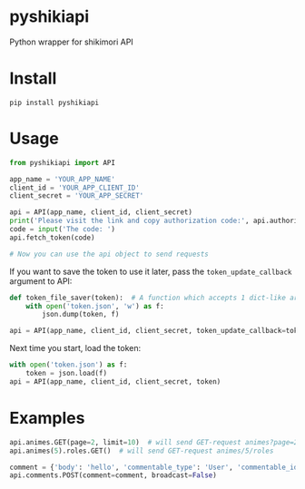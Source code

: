 # pyshikiapi
Python wrapper for shikimori API

# Install
`pip install pyshikiapi`

# Usage
```python
from pyshikiapi import API

app_name = 'YOUR_APP_NAME'
client_id = 'YOUR_APP_CLIENT_ID'
client_secret = 'YOUR_APP_SECRET'

api = API(app_name, client_id, client_secret)
print('Please visit the link and copy authorization code:', api.authorization_url)
code = input('The code: ')
api.fetch_token(code)

# Now you can use the api object to send requests
```

If you want to save the token to use it later, pass the `token_update_callback` argument to API:
```python
def token_file_saver(token):  # A function which accepts 1 dict-like argument
    with open('token.json', 'w') as f:
        json.dump(token, f)

api = API(app_name, client_id, client_secret, token_update_callback=token_file_saver)
```

Next time you start, load the token:
```python
with open('token.json') as f:
    token = json.load(f)
api = API(app_name, client_id, client_secret, token)
```

# Examples
```python
api.animes.GET(page=2, limit=10)  # will send GET-request animes?page=2&limit=10
api.animes(5).roles.GET()  # will send GET-request animes/5/roles

comment = {'body': 'hello', 'commentable_type': 'User', 'commentable_id': 4193}
api.comments.POST(comment=comment, broadcast=False)
```
